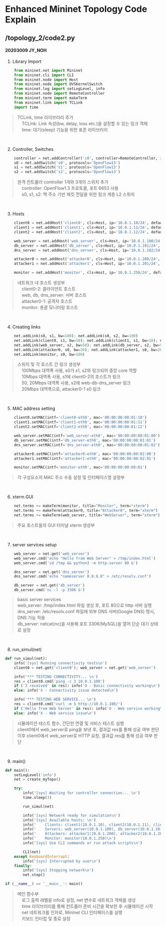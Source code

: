 # Enhanced Mininet Topology Code Explain 
## /topology_2/code2.py
#### 20203009 JY_NOH

1. Library Import
```python
    from mininet.net import Mininet
    from mininet.cli import CLI
    from mininet.node import Host
    from mininet.node import OVSKernelSwitch
    from mininet.log import setLogLevel, info
    from mininet.node import RemoteController
    from mininet.term import makeTerm
    from mininet.link import TCLink
    import time
```
> TCLink, time 라이브러리 추가<br>
&emsp;TCLink: Link 속성(bw, delay, loss etc.)을 설정할 수 있는 링크 객체<br>
&emsp;time: 대기(sleep) 기능을 위한 표준 라이브러리<br>
<br>

2. Controller, Switches
```python
    controller = net.addController('c0', controller=RemoteController, ip='127.0.0.1', port=6653, protocols='OpenFlow13')
    s0 = net.addSwitch('s0', protocols='OpenFlow13')
    s1 = net.addSwitch('s1', protocols='OpenFlow13')
    s2 = net.addSwitch('s2', protocols='OpenFlow13')
```
> 원격 컨트롤러 controller 1개와 3개의 스위치 추가<br>
&emsp;controller: OpenFlow1.3 프로토콜, 포트 6653 사용<br>
&emsp;s0, s1, s2: 맥 주소 기반 패킷 전달을 위한 링크 계층 L2 스위치<br>
<br>

3. Hosts
```python
    client0 = net.addHost('client0', cls=Host, ip='10.0.1.10/24', defaultRoute=None)
    client1 = net.addHost('client1', cls=Host, ip='10.0.1.11/24', defaultRoute=None)
    client2 = net.addHost('client2', cls=Host, ip='10.0.1.12/24', defaultRoute=None)

    web_server = net.addHost('web_server', cls=Host, ip='10.0.1.100/24', defaultRoute=None)
    db_server = net.addHost('db_server', cls=Host, ip='10.0.1.101/24', defaultRoute=None)
    dns_server = net.addHost('dns_server', cls=Host, ip='10.0.1.102/24', defaultRoute=None)

    attacker0 = net.addHost('attacker0', cls=Host, ip='10.0.1.200/24', defaultRoute=None)
    attacker1 = net.addHost('attacker1', cls=Host, ip='10.0.1.201/24', defaultRoute=None)

    monitor = net.addHost('monitor', cls=Host, ip='10.0.1.250/24', defaultRoute=None)
```
> 네트워크 내 호스트 생성부<br>
&emsp;client0-2: 클라이언트 호스트<br>
&emsp;web, db, dns_server: 서버 호스트<br>
&emsp;attacker0-1: 공격자 호스트<br>
&emsp;monitor: 총괄 모니터링 호스트<br>
<br>

4. Creating links
```python
    net.addLink(s0, s1, bw=100); net.addLink(s0, s2, bw=100)
    net.addLink(client0, s1, bw=10); net.addLink(client1, s1, bw=10); net.addLink(client2, s1, bw=10)
    net.addLink(web_server, s2, bw=50); net.addLink(db_server, s2, bw=50); net.addLink(dns_server, s2, bw=20)
    net.addLink(attacker0, s0, bw=20); net.addLink(attacker1, s0, bw=20)
    net.addLink(monitor, s0, bw=100)
```
> 스위치 및 각 호스트 간 링크 생성부<br>
&emsp;100Mbps 대역폭 사용, s0가 s1, s2와 링크되어 중앙 core 역할<br>
&emsp;10Mbps 대역폭 사용, s1에 client0-2의 호스트가 링크<br>
&emsp;50, 20Mbps 대역폭 사용, s2에 web-db-dns_server 링크<br>
&emsp;20Mbps 대역폭으로, attacker0-1 s0 링크<br>
<br>

5. MAC address setting
```python
    client0.setMAC(intf='client0-eth0', mac='00:00:00:00:01:10')
    client1.setMAC(intf='client1-eth0', mac='00:00:00:00:01:11')
    client2.setMAC(intf='client2-eth0', mac='00:00:00:00:01:12')

    web_server.setMAC(intf='web_server-eth0', mac='00:00:00:00:01:00')
    db_server.setMAC(intf='db_server-eth0', mac='00:00:00:00:01:01')
    dns_server.setMAC(intf='dns_server-eth0', mac='00:00:00:00:01:02')

    attacker0.setMAC(intf='attacker0-eth0', mac='00:00:00:00:02:00')
    attacker1.setMAC(intf='attacker1-eth0', mac='00:00:00:00:02:01')

    monitor.setMAC(intf='monitor-eth0', mac='00:00:00:00:00:01')
```
> 각 구성요소의 MAC 주소 수동 설정 및 인터페이스명 설정부<br>
<br>

6. xterm GUI
```python
    net.terms += makeTerm(monitor, title="Monitor", term="xterm")
    net.terms += makeTerm(attacker0, title="Attacker0", term="xterm")
    net.terms += makeTerm(web_server, title="WebServer", term="xterm")
```
> 주요 호스트들의 GUI 터미널 xterm 생성부<br>
<br>

7. server services setup
```python
    web_server = net.get('web_server')
    web_server.cmd('echo "Hello from Web Server" > /tmp/index.html')
    web_server.cmd('cd /tmp && python3 -m http.server 80 &')

    dns_server = net.get('dns_server')
    dns_server.cmd('echo "nameserver 8.8.8.8" > /etc/resolv.conf')

    db_server = net.get('db_server')
    db_server.cmd('nc -l -p 3306 &')
``` 
> basic server services<br>
web_server: /tmp/index.html 파일 생성 후, 포트 80으로 http 서버 실행<br>
dns_server: /etc/resolv.conf 파일에 외부 DNS 서버(Google DNS) 명시, DNS 기능 적용<br>
db_server: netcat(nc)을 사용해 포트 3306(MySQL)을 열어 단순 대기 상태로 설정<br>
<br>

8. run_simul(net)
```python
def run_simul(net):
    info('[sys] Running connectivity tests\n')
    client0 = net.get('client0'); web_server = net.get('web_server')

    info('*** TESTING CONNECTIVITY... \n')
    res = client0.cmd('ping -c 3 10.0.1.100')
    if ('3 received' in res): info('O - Basic connectivity working\n')
    else: info('X - Connectivity issue detected\n')

    info('*** TESTING WEB SERVICE... \n')
    res = client0.cmd('curl -m 5 http://10.0.1.100/')
    if ('Hello from Web Server' in res): info('O - Web service working\n')
    else: info('X - Web service issue\n')
```
> 시뮬레이션 테스트 함수, 간단한 연결 및 서비스 테스트 실행<br>
client0에서 web_server로 ping을 보낸 후, 결과값 res를 통해 성공 여부 판단<br>
이후 client0에서 web_server로 HTTP 요청, 결과값 res를 통해 성공 여부 판단<br>
<br>

9. main()
```python
def main():
    setLogLevel('info')
    net = create_myTopo()

    try:
        info('[sys] Waiting for controller connection... \n')
        time.sleep(3)

        run_simul(net)

        info('[sys] Network ready for simulation\n')
        info('[sys] Available hosts: \n')
        info('    Clients: client1(10.0.1.10), client2(10.0.1.11), client3(10.0.1.12)\n')
        info('    Servers: web_server(10.0.1.100), db_server(10.0.1.101), dns_server(10.0.1.102)\n')
        info('    Attackers: attacker1(10.0.1.200), attacker2(10.0.1.201)\n')
        info('    Monitor: monitor(10.0.1.250)\n')
        info('[sys] Use CLI commands or run attack scripts\n')

        CLI(net)
    except KeyboardInterrupt:
        info('[sys] Interrupted by user\n')
    finally:
        info('[sys] Stopping network\n')
        net.stop()

if (__name__) == '__main__': main()
```
> 메인 함수부<br>
&emsp;로그 출력 레벨을 info로 설정, net 변수로 네트워크 객체를 생성<br>
&emsp;time 라이브러리를 통해 컨트롤러 준비 시간을 확보한 후 시뮬레이션 시작<br>
&emsp;net 네트워크를 인자로, Mininet CLI 인터페이스를 실행<br>
&emsp;키보드 인터럽 및 종료 설정<br>
<br>

